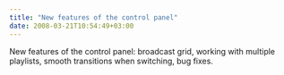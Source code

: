 ```yaml
---
title: "New features of the control panel"
date: 2008-03-21T10:54:49+03:00
---
```


New features of the control panel: broadcast grid, working with multiple playlists, smooth transitions when switching, bug fixes.
